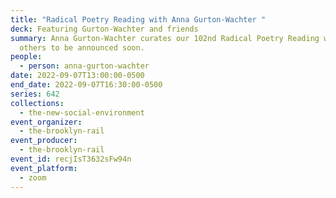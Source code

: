 ```yaml
---
title: "Radical Poetry Reading with Anna Gurton-Wachter "
deck: Featuring Gurton-Wachter and friends
summary: Anna Gurton-Wachter curates our 102nd Radical Poetry Reading with
  others to be announced soon.
people:
  - person: anna-gurton-wachter
date: 2022-09-07T13:00:00-0500
end_date: 2022-09-07T16:30:00-0500
series: 642
collections:
  - the-new-social-environment
event_organizer:
  - the-brooklyn-rail
event_producer:
  - the-brooklyn-rail
event_id: recjIsT3632sFw94n
event_platform:
  - zoom
---
```

